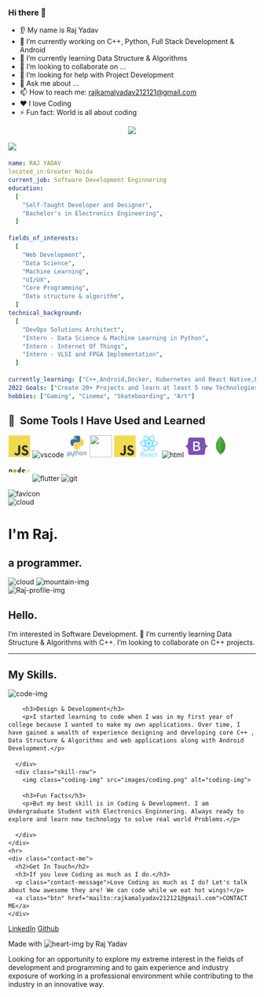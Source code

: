 ### Hi there 👋
* 👂 My name is Raj Yadav
* 🔭 I’m currently working on C++, Python, Full Stack Development & Android
* 🌱 I’m currently learning Data Structure & Algorithms
* 🤝 I’m looking to collaborate on ...
* 🤔 I’m looking for help with Project Development
* 💬 Ask me about ...
* 📫 How to reach me: rajkamalyadav212121@gmail.com
* ❤️ I love Coding
* ⚡ Fun fact: World is all about coding

<p align="center">
  <img src="https://capsule-render.vercel.app/api?text=Hey Everyone!🕹️&animation=fadeIn&type=waving&color=gradient&height=100"/>
</p>


<a href="https://www.instagram.com/r_ick07_/">
  <img height="50" src="https://user-images.githubusercontent.com/46517096/166974368-9798f39f-1f46-499c-b14e-81f0a3f83a06.png"/>
</a>


```yaml
name: RAJ YADAV
located_in:Greater Noida
current_job: Software Development Enginnering
education:
  [
    "Self-Taught Developer and Designer",
    "Bachelor's in Electronics Engineering",
  ]

fields_of_interests:
  [
    "Web Development",
    "Data Science",
    "Machine Learning",
    "UI/UX",
    "Core Programming",
    "Data structure & algorithm",
  ]
technical_background:
  [
    "DevOps Solutions Architect",
    "Intern - Data Science & Machine Learning in Python",
    "Intern - Internet Of Things",
    "Intern - VLSI and FPGA Implementation",
  ]
  
currently_learning: ["C++,Android,Docker, Kubernetes and React Native,Full Stack Development"]
2022 Goals: ["Create 20+ Projects and learn at least 5 new Technologies."]
hobbies: ["Gaming", "Cinema", "Skateboarding", "Art"]
```

<h2> 🚀 &nbsp;Some Tools I Have Used and Learned</h2>
<p align="left">
                                    
<img src="https://raw.githubusercontent.com/devicons/devicon/master/icons/javascript/javascript-original.svg" alt="javascript" width="45" height="45" style="max-width: 100%;">
<img src="https://camo.githubusercontent.com/5fa137d222dde7b69acd22c6572a065ce3656e6ffa1f5e88c1b5c7a935af3cc6/68747470733a2f2f63646e2e6a7364656c6976722e6e65742f67682f64657669636f6e732f64657669636f6e2f69636f6e732f7673636f64652f7673636f64652d6f726967696e616c2e737667" alt="vscode" width="45" height="45" data-canonical-src="https://cdn.jsdelivr.net/gh/devicons/devicon/icons/vscode/vscode-original.svg" style="max-width: 100%;">
  
 <img src="https://raw.githubusercontent.com/devicons/devicon/master/icons/python/python-original-wordmark.svg" alt="python" width="45" height="45" style="max-width: 100%;">
  
  <img src="https://camo.githubusercontent.com/91be18bebd8afe5f89a4fb59eeb04ab47b5729a29c868185ee5221407a741c87/68747470733a2f2f63646e2e6a7364656c6976722e6e65742f67682f64657669636f6e732f64657669636f6e2f69636f6e732f63706c7573706c75732f63706c7573706c75732d6f726967696e616c2e737667" width="45" height="45" data-canonical-src="https://cdn.jsdelivr.net/gh/devicons/devicon/icons/cplusplus/cplusplus-original.svg" style="max-width: 100%;">
  
  <img src="https://raw.githubusercontent.com/devicons/devicon/master/icons/javascript/javascript-original.svg" alt="javascript" width="45" height="45" style="max-width: 100%;">
  
  <img src="https://raw.githubusercontent.com/devicons/devicon/master/icons/react/react-original-wordmark.svg" alt="react" width="45" height="45" style="max-width: 100%;">
  
  <img src="https://camo.githubusercontent.com/da7acacadecf91d6dc02efcd2be086bb6d78ddff19a1b7a0ab2755a6fda8b1e9/68747470733a2f2f63646e2e6a7364656c6976722e6e65742f67682f64657669636f6e732f64657669636f6e2f69636f6e732f68746d6c352f68746d6c352d6f726967696e616c2e737667" alt="html" width="45" height="45" data-canonical-src="https://cdn.jsdelivr.net/gh/devicons/devicon/icons/html5/html5-original.svg" style="max-width: 100%;">
  <img src="https://raw.githubusercontent.com/devicons/devicon/master/icons/bootstrap/bootstrap-plain.svg" alt="bootstrap" width="45" height="45" style="max-width: 100%;">
  
  <img src="https://raw.githubusercontent.com/devicons/devicon/master/icons/mongodb/mongodb-original.svg" alt="mongodb" width="45" height="45" style="max-width: 100%;">
  
 <img src="https://raw.githubusercontent.com/devicons/devicon/master/icons/nodejs/nodejs-original-wordmark.svg" alt="nodejs" width="45" height="45" style="max-width: 100%;">
  
 <img src="https://camo.githubusercontent.com/43f9c085821a7258745ceed4ecbcc68c3ffd996049c9d0a2a77c74dd1f5dc80b/68747470733a2f2f63646e2e6a7364656c6976722e6e65742f67682f64657669636f6e732f64657669636f6e2f69636f6e732f666c75747465722f666c75747465722d6f726967696e616c2e737667" alt="flutter" width="45" height="45" data-canonical-src="https://cdn.jsdelivr.net/gh/devicons/devicon/icons/flutter/flutter-original.svg" style="max-width: 100%;">
  
  <img src="https://camo.githubusercontent.com/dc9e7e657b4cd5ba7d819d1a9ce61434bd0ddbb94287d7476b186bd783b62279/68747470733a2f2f63646e2e6a7364656c6976722e6e65742f67682f64657669636f6e732f64657669636f6e2f69636f6e732f6769742f6769742d6f726967696e616c2e737667" alt="git" width="45" height="45" data-canonical-src="https://cdn.jsdelivr.net/gh/devicons/devicon/icons/git/git-original.svg" style="max-width: 100%;">
  
                                                                                                                  
                                                                                                                   
                                                                                                                                                                                                                               
                                                                                                                   
</p>

<!DOCTYPE html>
<html>
<head>
  <meta charset="utf-8">
  <title>Raj Yadav</title>
  <link rel="stylesheet" href="css/styles.css">
  <link href="https://fonts.googleapis.com/css?family=Merriweather|Montserrat|Sacramento" rel="stylesheet">
<img src "images/favicon.ico" alt="favicon">
</head>
<body>
  <div class="top-container">
    <img class="top-cloud" src="images/cloud.png" alt="cloud">
    <div class="title-text">
      <h1>I'm Raj.</h1>
      <h2>a <span class="pro">pro</span>grammer.</h2>
    </div>
    <img class="bottom-cloud" src="images/cloud.png" alt="cloud">
    <img class="mountain" src="images/mountain.png" alt="mountain-img">
  </div>
  <div class="middle-container">
    <div class="profile">
      <img src="images/profile-pic.jpg" alt="Raj-profile-img">
      <h2>Hello.</h2>
      <p class="intro">I’m interested in Software Development.
        🌱 I’m currently learning Data Structure & Algorithms with C++.
        I’m looking to collaborate on C++ projects.</p>
    </div>
    <hr>
    <div class="skills">
      <h2>My Skills.</h2>
      <div class="skill-row">
        <img class="code-img" src="images/coding2.png" alt="code-img">

        <h3>Design & Development</h3>
        <p>I started learning to code when I was in my first year of college because I wanted to make my own applications. Over time, I have gained a wealth of experience designing and developing core C++ , Data Structure & Algorithms and web applications along with Android Development.</p>

      </div>
      <div class="skill-row">
        <img class="coding-img" src="images/coding.png" alt="coding-img">

        <h3>Fun Facts</h3>
        <p>But my best skill is in Coding & Development. I am Undergraduate Student with Electronics Enginnering. Always ready to explore and learn new technology to solve real world Problems.</p>

      </div>
    </div>
    <hr>
    <div class="contact-me">
      <h2>Get In Touch</h2>
      <h3>If you love Coding as much as I do.</h3>
      <p class="contact-message">Love Coding as much as I do? Let's talk about how awesome they are! We can code while we eat hot wings!</p>
      <a class="btn" href="mailto:rajkamalyadav212121@gmail.com">CONTACT ME</a>
    </div>
  </div>


  <div class="bottom-container">
    <a class="footer-link" href="https://www.linkedin.com/in/raj-yadav-219641192/">LinkedIn</a>
    <a class="footer-link" href="https://github.com/Rajkamalyadav707">Github</a>
    <p class="copyright">Made with <img class ="heart" src="images/heart.png" alt="heart-img" /> by Raj Yadav</p>
  </div>
</body>

</html>



Looking for an opportunity to explore my extreme interest in the fields of development and programming and to gain experience and industry exposure of working in a professional environment while contributing to the industry in an innovative way.
